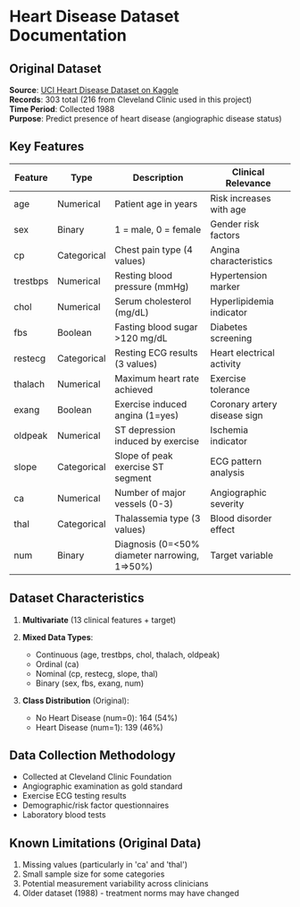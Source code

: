 # Heart Disease Dataset Documentation

## Original Dataset
**Source**: [UCI Heart Disease Dataset on Kaggle](https://www.kaggle.com/datasets/redwankarimsony/heart-disease-data)  
**Records**: 303 total (216 from Cleveland Clinic used in this project)  
**Time Period**: Collected 1988  
**Purpose**: Predict presence of heart disease (angiographic disease status)

## Key Features
| Feature | Type | Description | Clinical Relevance |
|---------|------|-------------|--------------------|
| age | Numerical | Patient age in years | Risk increases with age |
| sex | Binary | 1 = male, 0 = female | Gender risk factors |
| cp | Categorical | Chest pain type (4 values) | Angina characteristics |
| trestbps | Numerical | Resting blood pressure (mmHg) | Hypertension marker |
| chol | Numerical | Serum cholesterol (mg/dL) | Hyperlipidemia indicator |
| fbs | Boolean | Fasting blood sugar >120 mg/dL | Diabetes screening |
| restecg | Categorical | Resting ECG results (3 values) | Heart electrical activity |
| thalach | Numerical | Maximum heart rate achieved | Exercise tolerance |
| exang | Boolean | Exercise induced angina (1=yes) | Coronary artery disease sign |
| oldpeak | Numerical | ST depression induced by exercise | Ischemia indicator |
| slope | Categorical | Slope of peak exercise ST segment | ECG pattern analysis |
| ca | Numerical | Number of major vessels (0-3) | Angiographic severity |
| thal | Categorical | Thalassemia type (3 values) | Blood disorder effect |
| num | Binary | Diagnosis (0=<50% diameter narrowing, 1=>50%) | Target variable |

## Dataset Characteristics
1. **Multivariate** (13 clinical features + target)
2. **Mixed Data Types**:
   - Continuous (age, trestbps, chol, thalach, oldpeak)
   - Ordinal (ca)
   - Nominal (cp, restecg, slope, thal)
   - Binary (sex, fbs, exang, num)

3. **Class Distribution** (Original):
   - No Heart Disease (num=0): 164 (54%)
   - Heart Disease (num=1): 139 (46%)

## Data Collection Methodology
- Collected at Cleveland Clinic Foundation
- Angiographic examination as gold standard
- Exercise ECG testing results
- Demographic/risk factor questionnaires
- Laboratory blood tests

## Known Limitations (Original Data)
1. Missing values (particularly in 'ca' and 'thal')
2. Small sample size for some categories
3. Potential measurement variability across clinicians
4. Older dataset (1988) - treatment norms may have changed
